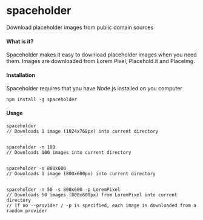# spaceholder
Download placeholder images from public domain sources

#### What is it?
Spaceholder makes it easy to download placeholder images when you need them.
Images are downloaded from Lorem Pixel, Placehold.it and PlaceImg.

#### Installation
Spaceholder requires that you have Node.js installed on you computer

    npm install -g spaceholder

#### Usage

    spaceholder
    // Downloads 1 image (1024x768px) into current directory


    spaceholder -n 100
    // Downloads 100 images into current directory


    spaceholder -s 800x600
    // Downloads 1 image (800x600px) into current directory


    spaceholder -n 50 -s 800x600 -p LoremPixel
    // Downloads 50 images (800x600px) from LoremPixel into current directory
    // If no --provider / -p is specified, each image is downloaded from a random provider